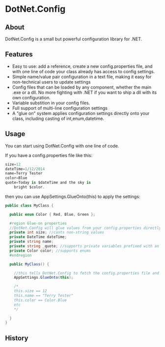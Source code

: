 # DotNet.Config

## About 

DotNet.Config is a small but powerful configuration library for .NET. 

## Features

* Easy to use: add a reference, create a new config.properties file, and with one line of code your class already has access to config settings.
* Simple name/value pair configuration in a text file, making it easy for non-technical users to update settings
* Config files that can be loaded by any component, whether the main .exe or a dll. No more fighting with .NET if you want to ship a dll with its own configuration.
* Variable substition in your config files. 
* Full support of multi-line configuration settings
* A "glue on" system applies configuration settings directly onto your class, including casting of int,enum,datetime.

## Usage

You can start using DotNet.Config with one line of code.

If you have a config.properties file like this:

````csharp
size=12
dateTime=1/12/2014
name=Terry Tester
color=Blue
quote=Today is $dateTime and the sky is
    bright $color.
````

then you can use AppSettings.GlueOnto(this) to apply the settings:

````csharp
public class MyClass {

  public enum Color { Red, Blue, Green };

  #region Glue-on properties
  //DotNet.Config will glue values from your config.properties directly onto your member variables:
  private int size; //casts non-string values 
  private DateTime dateTime;
  private string name;
  private string _quote; //supports private variables prefixed with an underscore
  private Color color; //supports enums
  #endregion

  public MyClass() {

    //this tells DotNet.Config to fetch the config.properties file and glue it onto this class
    AppSettings.GlueOnto(this);

    /*
    this.size == 12
    this.name == "Terry Tester"
    this.color == Color.Blue
    etc
    */

  }
}
````


## History 


